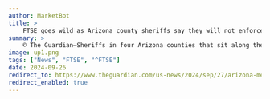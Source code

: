 ```yaml
---
author: MarketBot
title: >
    FTSE goes wild as Arizona county sheriffs say they will not enforce immigration measure if passed
summary: >
    © The Guardian—Sheriffs in four Arizona counties that sit along the border with Mexico have warned that if voters in November pass a measure to make it a state crime for migrants to cross into the US unofficially, they will have face problems enforcing the new law.
image: up1.png
tags: ["News", "FTSE", "^FTSE"]
date: 2024-09-26
redirect_to: https://www.theguardian.com/us-news/2024/sep/27/arizona-mexico-border-migration
redirect_enabled: true
---
```

